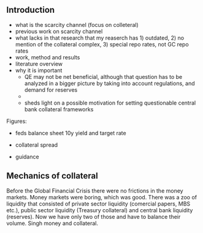 
## Introduction
- what is the scarcity channel (focus on colleteral)
- previous work on scarcity channel
- what lacks in that research that my reaserch has 1) outdated, 2) no mention of the collateral complex, 3) special repo rates, not GC repo rates
- work, method and results
- literature overview
- why it is important
  - QE may not be net beneficial, although that question has to be analyzed in a bigger picture by taking into account regulations, and demand for reserves
  - 
  - sheds light on a possible motivation for setting questionable central bank collateral frameworks

Figures:
- feds balance sheet 10y yield and target rate 
- collateral spread

- guidance


## Mechanics of collateral
Before the Global Financial Crisis there were no frictions in the money markets. Money markets were boring, which was good. There was a zoo of liquidity that consisted of private sector liquidity (comercial papers, MBS etc.), public sector liquidity (Treasury collateral) and central bank liquidity (reserves). Now we have only two of those and have to balance their volume. Singh money and collateral.
